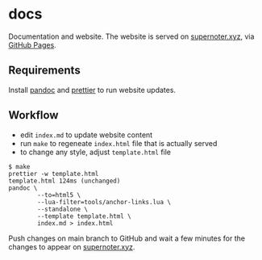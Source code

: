 # docs

Documentation and website. The website is served on
[supernoter.xyz](https://supernoter.xyz/), via [GitHub
Pages](https://pages.github.com/).

## Requirements

Install [pandoc](https://pandoc.org/) and [prettier](https://prettier.io/) to run website updates.


## Workflow

* edit `index.md` to update website content
* run `make` to regeneate `index.html` file that is actually served
* to change any style, adjust `template.html` file

```
$ make
prettier -w template.html
template.html 124ms (unchanged)
pandoc \
        --to=html5 \
        --lua-filter=tools/anchor-links.lua \
        --standalone \
        --template template.html \
        index.md > index.html
```

Push changes on main branch to GitHub and wait a few minutes for the changes to
appear on [supernoter.xyz](https://supernoter.xyz/).

